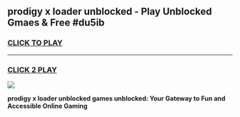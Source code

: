 
## prodigy x loader unblocked - Play Unblocked Gmaes & Free #du5ib
<h3>
<a href="https://news.freeplayer.one?title=prodigy_x_loader_unblocked&ref=24F">CLICK TO PLAY</a></h3>
<hr>

<h3>
<a href="https://news.freeplayer.one?title=prodigy_x_loader_unblocked&ref=24F">CLICK 2 PLAY</a>
  
</h3>

<a href="https://news.freeplayer.one?title=prodigy_x_loader_unblocked&ref=24F/"><img src="https://clearcache.store/games.png"></a>


**prodigy x loader unblocked games unblocked: Your Gateway to Fun and Accessible Online Gaming**
